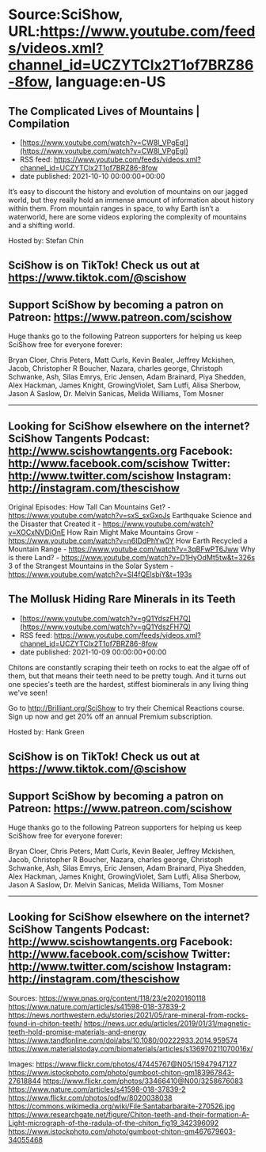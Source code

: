 # Source:SciShow, URL:https://www.youtube.com/feeds/videos.xml?channel_id=UCZYTClx2T1of7BRZ86-8fow, language:en-US

## The Complicated Lives of Mountains | Compilation
 - [https://www.youtube.com/watch?v=CW8l_VPgEgI](https://www.youtube.com/watch?v=CW8l_VPgEgI)
 - RSS feed: https://www.youtube.com/feeds/videos.xml?channel_id=UCZYTClx2T1of7BRZ86-8fow
 - date published: 2021-10-10 00:00:00+00:00

It’s easy to discount the history and evolution of mountains on our jagged world, but they really hold an immense amount of information about history within them. From mountain ranges in space, to why Earth isn’t a waterworld, here are some videos exploring the complexity of mountains and a shifting world. 

Hosted by: Stefan Chin

SciShow is on TikTok!  Check us out at https://www.tiktok.com/@scishow 
----------
Support SciShow by becoming a patron on Patreon: https://www.patreon.com/scishow
----------
Huge thanks go to the following Patreon supporters for helping us keep SciShow free for everyone forever:

Bryan Cloer, Chris Peters, Matt Curls, Kevin Bealer, Jeffrey Mckishen, Jacob, Christopher R Boucher, Nazara, charles george, Christoph Schwanke, Ash, Silas Emrys, Eric Jensen, Adam Brainard, Piya Shedden, Alex Hackman, James Knight, GrowingViolet, Sam Lutfi, Alisa Sherbow, Jason A Saslow, Dr. Melvin Sanicas, Melida Williams, Tom Mosner

----------
Looking for SciShow elsewhere on the internet?
SciShow Tangents Podcast: http://www.scishowtangents.org
Facebook: http://www.facebook.com/scishow
Twitter: http://www.twitter.com/scishow
Instagram: http://instagram.com/thescishow
----------
Original Episodes:
How Tall Can Mountains Get? - https://www.youtube.com/watch?v=sxS_sxGxoJs
Earthquake Science and the Disaster that Created it - https://www.youtube.com/watch?v=XOCxNVDiOnE
How Rain Might Make Mountains Grow - https://www.youtube.com/watch?v=n6IDdPhYw0Y
How Earth Recycled a Mountain Range - https://www.youtube.com/watch?v=3qBFwPT6Jww
Why is there Land? - https://www.youtube.com/watch?v=D1HyOdMt5tw&t=326s
3 of the Strangest Mountains in the Solar System - https://www.youtube.com/watch?v=SI4fQElsbiY&t=193s

## The Mollusk Hiding Rare Minerals in its Teeth
 - [https://www.youtube.com/watch?v=gQ1YdszFH7Q](https://www.youtube.com/watch?v=gQ1YdszFH7Q)
 - RSS feed: https://www.youtube.com/feeds/videos.xml?channel_id=UCZYTClx2T1of7BRZ86-8fow
 - date published: 2021-10-09 00:00:00+00:00

Chitons are constantly scraping their teeth on rocks to eat the algae off of them, but that means their teeth need to be pretty tough. And it turns out one species's teeth are the hardest, stiffest biominerals in any living thing we've seen!

Go to http://Brilliant.org/SciShow to try their Chemical Reactions course. Sign up now and get 20% off an annual Premium subscription.

Hosted by: Hank Green

SciShow is on TikTok!  Check us out at https://www.tiktok.com/@scishow 
----------
Support SciShow by becoming a patron on Patreon: https://www.patreon.com/scishow
----------
Huge thanks go to the following Patreon supporters for helping us keep SciShow free for everyone forever:

Bryan Cloer, Chris Peters, Matt Curls, Kevin Bealer, Jeffrey Mckishen, Jacob, Christopher R Boucher, Nazara, charles george, Christoph Schwanke, Ash, Silas Emrys, Eric Jensen, Adam Brainard, Piya Shedden, Alex Hackman, James Knight, GrowingViolet, Sam Lutfi, Alisa Sherbow, Jason A Saslow, Dr. Melvin Sanicas, Melida Williams, Tom Mosner

----------
Looking for SciShow elsewhere on the internet?
SciShow Tangents Podcast: http://www.scishowtangents.org
Facebook: http://www.facebook.com/scishow
Twitter: http://www.twitter.com/scishow
Instagram: http://instagram.com/thescishow
----------
Sources:
https://www.pnas.org/content/118/23/e2020160118
https://www.nature.com/articles/s41598-018-37839-2
https://news.northwestern.edu/stories/2021/05/rare-mineral-from-rocks-found-in-chiton-teeth/
https://news.ucr.edu/articles/2019/01/31/magnetic-teeth-hold-promise-materials-and-energy
https://www.tandfonline.com/doi/abs/10.1080/00222933.2014.959574
https://www.materialstoday.com/biomaterials/articles/s136970211070016x/

Images:
https://www.flickr.com/photos/47445767@N05/15947947127
https://www.istockphoto.com/photo/gumboot-chiton-gm183967843-27618844
https://www.flickr.com/photos/33466410@N00/3258676083
https://www.nature.com/articles/s41598-018-37839-2
https://www.flickr.com/photos/odfw/8020038038
https://commons.wikimedia.org/wiki/File:Santabarbaraite-270526.jpg
https://www.researchgate.net/figure/Chiton-teeth-and-their-formation-A-Light-micrograph-of-the-radula-of-the-chiton_fig19_342396092
https://www.istockphoto.com/photo/gumboot-chiton-gm467679603-34055468

